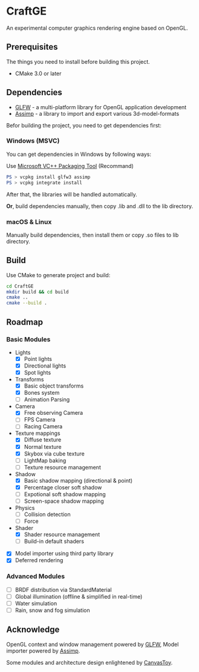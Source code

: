 # CraftGE

An experimental computer graphics rendering engine based on OpenGL.

## Prerequisites

The things you need to install before building this project.

- CMake 3.0 or later

## Dependencies

- [GLFW](https://github.com/glfw/glfw) - a multi-platform library for OpenGL application development
- [Assimp](https://github.com/assimp/assimp) - a library to import and export various 3d-model-formats

Befor building the project, you need to get dependencies first:

### Windows (MSVC)

You can get dependencies in Windows by following ways:

Use [Microsoft VC++ Packaging Tool](https://github.com/Microsoft/vcpkg) (Recommand)

```PowerShell
PS > vcpkg install glfw3 assimp
PS > vcpkg integrate install
```

After that, the libraries will be handled automatically.

**Or**, build dependencies manually, then copy .lib and .dll to the lib directory.

### macOS & Linux

Manually build dependencies, then install them or copy .so files to lib directory.

## Build

Use CMake to generate project and build:

```bash
cd CraftGE
mkdir build && cd build
cmake ..
cmake --build .
```

## Roadmap

### Basic Modules

- Lights
  - [x] Point lights
  - [x] Directional lights
  - [x] Spot lights
- Transforms
  - [x] Basic object transforms
  - [x] Bones system
  - [ ] Animation Parsing
- Camera
  - [x] Free observing Camera
  - [ ] FPS Camera
  - [ ] Racing Camera
- Texture mappings
  - [x] Diffuse texture
  - [x] Normal texture
  - [x] Skybox via cube texture
  - [ ] LightMap baking
  - [ ] Texture resource management
- Shadow
  - [x] Basic shadow mapping (directional & point)
  - [x] Percentage closer soft shadow
  - [ ] Expotional soft shadow mapping
  - [ ] Screen-space shadow mapping
- Physics
  - [ ] Collision detection
  - [ ] Force
- Shader
  - [x] Shader resource management
  - [ ] Build-in default shaders
- [x] Model importer using third party library
- [x] Deferred rendering

### Advanced Modules

- [ ] BRDF distribution via StandardMaterial
- [ ] Global illumination (offline & simplified in real-time)
- [ ] Water simulation
- [ ] Rain, snow and fog simulation

## Acknowledge

OpenGL context and window management powered by [GLFW](https://github.com/glfw/glfw), Model importer powered by [Assimp](https://github.com/assimp/assimp).

Some modules and architecture design enlightened by [CanvasToy](https://github.com/Danielhu229/CanvasToy).